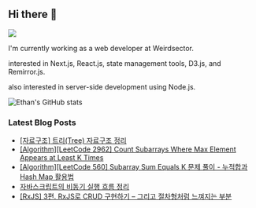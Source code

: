 ## Hi there 👋
<a href="https://steadyg.tistory.com/" target="_blank"><img src="https://img.shields.io/badge/BLOG-000000?style=flat&logo=tistory&logoColor=ffffff"/></a>

I'm currently working as a web developer at Weirdsector.

interested in Next.js, React.js, state management tools, D3.js, and Remirror.js.


also interested in server-side development using Node.js.

![Ethan's GitHub stats](https://github-readme-stats.vercel.app/api?username=ethandeveloper2&theme=dark&show_icons=true)
<!--
**ethandeveloper2/ethandeveloper2** is a ✨ _special_ ✨ repository because its `README.md` (this file) appears on your GitHub profile.

Here are some ideas to get you started:

- 🔭 I’m currently working on ...
- 🌱 I’m currently learning ...
- 👯 I’m looking to collaborate on ...
- 🤔 I’m looking for help with ...
- 💬 Ask me about ...
- 📫 How to reach me: ...
- 😄 Pronouns: ...
- ⚡ Fun fact: ...
-->
### Latest Blog Posts

- [[자료구조] 트리(Tree) 자료구조 정리](https://steadyg.tistory.com/79)
- [[Algorithm][LeetCode 2962] Count Subarrays Where Max Element Appears at Least K Times](https://steadyg.tistory.com/78)
- [[Algorithm][LeetCode 560] Subarray Sum Equals K 문제 풀이 - 누적합과 Hash Map 활용법](https://steadyg.tistory.com/77)
- [자바스크립트의 비동기 실행 흐름 정리](https://steadyg.tistory.com/76)
- [[RxJS] 3편. RxJS로 CRUD 구현하기 &ndash; 그리고 절차형처럼 느껴지는 부분](https://steadyg.tistory.com/75)

